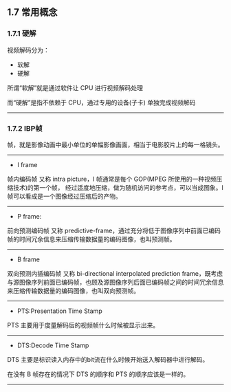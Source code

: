 ## 1.7 常用概念

### 1.7.1 硬解

视频解码分为：
- 软解
- 硬解

所谓“软解”就是通过软件让 CPU 进行视频解码处理

而“硬解”是指不依赖于 CPU，通过专用的设备(子卡) 单独完成视频解码

---

### 1.7.2 IBP帧

帧，就是影像动画中最小单位的单幅影像画面，相当于电影胶片上的每一格镜头。

---

- I frame

帧内编码帧 又称 intra picture，I 帧通常是每个 GOP(MPEG 所使用的一种视频压缩技术)的第一个帧， 经过适度地压缩，做为随机访问的参考点，可以当成图象。I 帧可以看成是一个图像经过压缩后的产物。

---

- P frame:

前向预测编码帧 又称 predictive-frame，通过充分将低于图像序列中前面已编码帧的时间冗余信息来压缩传输数据量的编码图像，也叫预测帧。

---

- B frame

双向预测内插编码帧 又称 bi-directional interpolated prediction frame，既考虑与源图像序列前面已编码帧，也顾及源图像序列后面已编码帧之间的时间冗余信息来压缩传输数据量的编码图像，也叫双向预测帧。

---

- PTS:Presentation Time Stamp

PTS 主要用于度量解码后的视频帧什么时候被显示出来。

---

- DTS:Decode Time Stamp

DTS 主要是标识读入内存中的bit流在什么时候开始送入解码器中进行解码。

在没有 B 帧存在的情况下 DTS 的顺序和 PTS 的顺序应该是一样的。

---






